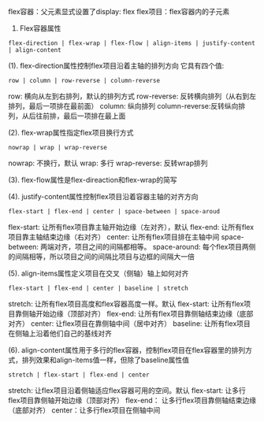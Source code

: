 flex容器：父元素显式设置了display: flex
flex项目：flex容器内的子元素

1. Flex容器属性
```
flex-direction | flex-wrap | flex-flow | align-items | justify-content | align-content
```

(1). flex-direction属性控制flex项目沿着主轴的排列方向
它具有四个值:
```
row | column | row-reverse | column-reverse
```
row: 横向从左到右排列，默认的排列方式
row-reverse: 反转横向排列（从右到左排列，最后一项排在最前面）
column: 纵向排列
column-reverse:反转纵向排列，从后往前排，最后一项排在最上面

(2). flex-wrap属性指定flex项目换行方式
```
nowrap | wrap | wrap-reverse
```
nowrap: 不换行，默认
wrap: 多行
wrap-reverse: 反转wrap排列

(3). flex-flow属性是flex-direaction和flex-wrap的简写

(4). justify-content属性控制flex项目沿着容器主轴的对齐方向
```
flex-start | flex-end | center | space-between | space-aroud
```
flex-start: 让所有flex项目靠主轴开始边缘（左对齐），默认
flex-end: 让所有flex项目靠主轴结束边缘（右对齐）
center: 让所有flex项目排在主轴中间
space-between: 两端对齐，项目之间的间隔都相等。
space-around: 每个flex项目两侧的间隔相等，所以项目之间的间隔比项目与边框的间隔大一倍

(5). align-items属性定义项目在交叉（侧轴）轴上如何对齐
```
flex-start | flex-end | center | baseline | stretch
```
stretch: 让所有flex项目高度和flex容器高度一样。默认
flex-start: 让所有flex项目靠侧轴开始边缘（顶部对齐）
flex-end: 让所有flex项目靠侧轴结束边缘（底部对齐）
center: 让flex项目在靠侧轴中间（居中对齐）
baseline: 让所有flex项目在侧轴上沿着他们自己的基线对齐

(6). align-content属性用于多行的flex容器，控制flex项目在flex容器里的排列方式，排列效果和align-items值一样，但除了baseline属性值
```
stretch | flex-start | flex-end | center
```
stretch: 让flex项目沿着侧轴适应flex容器可用的空间。默认
flex-start: 让多行flex项目靠侧轴开始边缘（顶部对齐）
flex-end： 让多行flex项目靠侧轴结束边缘（底部对齐）
center：让多行flex项目在侧轴中间